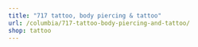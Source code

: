 ```yaml
---
title: "717 tattoo, body piercing & tattoo"
url: /columbia/717-tattoo-body-piercing-and-tattoo/
shop: tattoo
---
```


